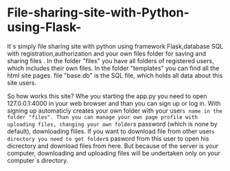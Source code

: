 # File-sharing-site-with-Python-using-Flask-
It`s simply file sharing site with python using framework Flask,database SQL with registration,authorization and your own files folder 
for saving and sharing files .
In the folder "files" you have all folders of registered users, which includes their own files.
In the folder "templates" you can find all the html site pages.
file "base.db" is the SQL file, which holds all data about this site users.

So how works this site?
Whe you starting the app.py you need to open 127.0.0.1:4000 in your web browser and than you can sign up or log in.
With signing up automaticly creates your own folder with your user`s name in the folder "files".
Than you can manage your own page profile with uploading files, changing your own folder`s password (which is none by default), downloading fliles.
If you want to download file from other user`s directory you need to get folder`s pasword from this user to open his dicrectory and download files from here.
But because of the server is your computer, downloading and uploading files will be undertaken only on your computer`s directory.
